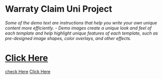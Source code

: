# Warraty Claim Uni Project
###### Some of the demo text are instructions that help you write your own unique content more efficiently. - Demo images create a unique look and feel of each template and help highlight unique features of each template, such as pre-designed image shapes, color overlays, and other effects.
# [Click Here](http://localhost:5173/Marketing-Website/)
[check Here](http://localhost:5173/Marketing-Website/)
[Click Here](http://localhost:5173/Marketing-Website/)